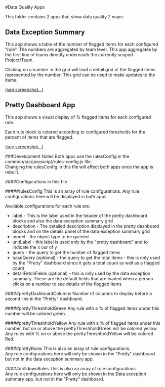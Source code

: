 #Data Quality Apps

This folder contains 2 apps that show data quality 2 ways: 

## Data Exception Summary 
This app shows a table of the number of flagged items for each configured "rule".  The numbers are aggregated by team level.
This app aggregates by the first line of teams directly underneath the currently scoped Project/Team.  

Clicking on a number in the grid will load a detail grid of the flagged items represented by the number.  This grid can be used to make updates to the items.   

 [(see screenshot...)](/data-quality/data-exception-summary/README.md)  

## Pretty Dashboard App
This app shows a visual display of % flagged items for each configured rule.  

Each rule block is colored according to configured thresholds for the percent of items that are flagged. 

 [(see screenshot...)](/data-quality/pretty-dashboard/README.md) 

###Development Notes
Both apps use the rulesConfig in the common/src/javascript/rules-config.js file.  
Changing the rulesConfig in this file will affect both apps once the app is rebuilt.  

####Configurations in this file

#####rulesConfig
This is an array of rule configurations.  Any rule configurations here will be displayed in both apps.  

Available configurations for each rule are: 
* label - This is the label used in the header of the pretty dashboard blocks and also the data exception summary grid
* description - The detailed description displayed in the pretty dashboard blocks and on the details panel of the data exception summary grid 
* model - the object type to be queried 
* unitLabel - this label is used only by the "pretty dashboard" and to indicate the x <unitlabel> our of y
* query - the query to get the number of flagged items 
* baseQuery (optional) - the query to get the total items - this is only used by the "Pretty" dashboard since it gets a total count as well as a flagged count
* detailFetchFields (optional) - this is only used by the data exception summary.  These are the default fields that are loaded when a person clicks on a number to see details of the flagged items

#####prettyDashboardColumns
Number of columns to display before a second line in the "Pretty" dashboard. 

#####prettyThreshholdGreen
Any rule with a % of flagged items under this number will be colored green.  

#####prettyThreshholdYellow
Any rule with a % of flagged items under this number, but on or above the prettyThreshholdGreen will be colored yellow.
Any rules with % on or above the prettyThreshholdYellow will be colored Red.    

#####prettyRules 
This is also an array of rule configurations.  
Any rule configurations here will only be shown in the "Pretty" dashboard but not in the data exception summary app.

#####drilldownRules
This is also an array of rule configurations.  
Any rule configurations here will only be shown in the Data exception summary app, but not in the "Pretty" dashboard.
